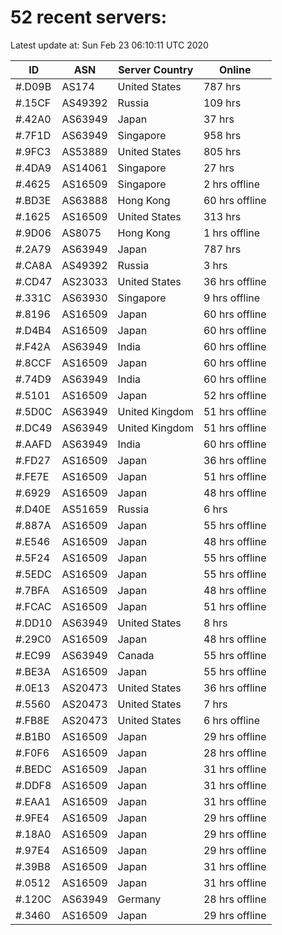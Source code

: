 # 52 recent servers:

Latest update at: Sun Feb 23 06:10:11 UTC 2020

| ID | ASN | Server Country | Online |
| -- | --- | -------------- | ------ |
| #.D09B | AS174 | United States | 787 hrs |
| #.15CF | AS49392 | Russia | 109 hrs |
| #.42A0 | AS63949 | Japan | 37 hrs |
| #.7F1D | AS63949 | Singapore | 958 hrs |
| #.9FC3 | AS53889 | United States | 805 hrs |
| #.4DA9 | AS14061 | Singapore | 27 hrs |
| #.4625 | AS16509 | Singapore | 2 hrs offline |
| #.BD3E | AS63888 | Hong Kong | 60 hrs offline |
| #.1625 | AS16509 | United States | 313 hrs |
| #.9D06 | AS8075 | Hong Kong | 1 hrs offline |
| #.2A79 | AS63949 | Japan | 787 hrs |
| #.CA8A | AS49392 | Russia | 3 hrs |
| #.CD47 | AS23033 | United States | 36 hrs offline |
| #.331C | AS63930 | Singapore | 9 hrs offline |
| #.8196 | AS16509 | Japan | 60 hrs offline |
| #.D4B4 | AS16509 | Japan | 60 hrs offline |
| #.F42A | AS63949 | India | 60 hrs offline |
| #.8CCF | AS16509 | Japan | 60 hrs offline |
| #.74D9 | AS63949 | India | 60 hrs offline |
| #.5101 | AS16509 | Japan | 52 hrs offline |
| #.5D0C | AS63949 | United Kingdom | 51 hrs offline |
| #.DC49 | AS63949 | United Kingdom | 51 hrs offline |
| #.AAFD | AS63949 | India | 60 hrs offline |
| #.FD27 | AS16509 | Japan | 36 hrs offline |
| #.FE7E | AS16509 | Japan | 51 hrs offline |
| #.6929 | AS16509 | Japan | 48 hrs offline |
| #.D40E | AS51659 | Russia | 6 hrs |
| #.887A | AS16509 | Japan | 55 hrs offline |
| #.E546 | AS16509 | Japan | 48 hrs offline |
| #.5F24 | AS16509 | Japan | 55 hrs offline |
| #.5EDC | AS16509 | Japan | 55 hrs offline |
| #.7BFA | AS16509 | Japan | 48 hrs offline |
| #.FCAC | AS16509 | Japan | 51 hrs offline |
| #.DD10 | AS63949 | United States | 8 hrs |
| #.29C0 | AS16509 | Japan | 48 hrs offline |
| #.EC99 | AS63949 | Canada | 55 hrs offline |
| #.BE3A | AS16509 | Japan | 55 hrs offline |
| #.0E13 | AS20473 | United States | 36 hrs offline |
| #.5560 | AS20473 | United States | 7 hrs |
| #.FB8E | AS20473 | United States | 6 hrs offline |
| #.B1B0 | AS16509 | Japan | 29 hrs offline |
| #.F0F6 | AS16509 | Japan | 28 hrs offline |
| #.BEDC | AS16509 | Japan | 31 hrs offline |
| #.DDF8 | AS16509 | Japan | 31 hrs offline |
| #.EAA1 | AS16509 | Japan | 31 hrs offline |
| #.9FE4 | AS16509 | Japan | 29 hrs offline |
| #.18A0 | AS16509 | Japan | 29 hrs offline |
| #.97E4 | AS16509 | Japan | 29 hrs offline |
| #.39B8 | AS16509 | Japan | 31 hrs offline |
| #.0512 | AS16509 | Japan | 31 hrs offline |
| #.120C | AS63949 | Germany | 28 hrs offline |
| #.3460 | AS16509 | Japan | 29 hrs offline |

